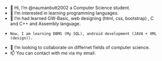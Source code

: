 - 👋 Hi, I’m @naumanbutt2002 a Computer Science student.
- 👀 I’m interested in learning programming languages.
- 🌱 I’m had learned GW-Basic, web designing (html, css, bootstrap) , C and C++ and Assembly language.
-     Now, I am learning DBMS (My SQL), android development (JAVA + XML (design)).
- 💞️ I’m looking to collaborate on differnet fields of computer science.
- 📫 You can contact with me via my email.

<!---
naumankasmiri/naumankasmiri is a ✨ special ✨ repository because its `README.md` (this file) appears on your GitHub profile.
You can click the Preview link to take a look at your changes.
--->

